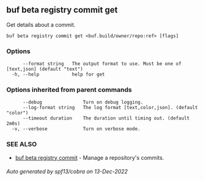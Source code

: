 ## buf beta registry commit get

Get details about a commit.

```
buf beta registry commit get <buf.build/owner/repo:ref> [flags]
```

### Options

```
      --format string   The output format to use. Must be one of [text,json] (default "text")
  -h, --help            help for get
```

### Options inherited from parent commands

```
      --debug               Turn on debug logging.
      --log-format string   The log format [text,color,json]. (default "color")
      --timeout duration    The duration until timing out. (default 2m0s)
  -v, --verbose             Turn on verbose mode.
```

### SEE ALSO

* [buf beta registry commit](buf_beta_registry_commit.md)	 - Manage a repository's commits.

###### Auto generated by spf13/cobra on 13-Dec-2022
